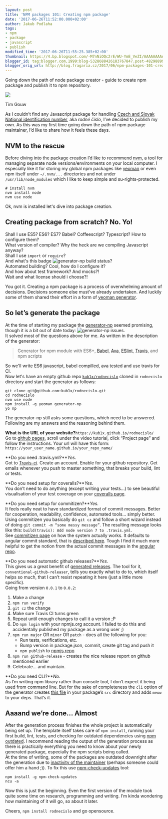 ```yaml
---
layout: post
title: 'NPM packages 101: Creating npm package'
date: '2017-06-26T11:52:00.000+02:00'
author: Jakub Podlaha
tags:
- npm
- package
- javascript
- publish
modified_time: '2017-06-26T11:55:25.385+02:00'
thumbnail: https://4.bp.blogspot.com/-M7nNiOQc2rE/WU-YmE_VeZI/AAAAAAAAA5c/HvIktzxZY104b7GyCeoTPgPYSqweYgpZQCPcBGAYYCw/s72-c/tim-gouw-68319.jpg
blogger_id: tag:blogger.com,1999:blog-5328688426183767847.post-4829889913533734686
blogger_orig_url: http://blog.fragaria.cz/2017/06/npm-packages-101-creating-npm-package.html
---
```


Going down the path of node package creator - guide to create npm
package and publish it to npm
repository.  
<span id="more"></span>

[![](https://4.bp.blogspot.com/-M7nNiOQc2rE/WU-YmE_VeZI/AAAAAAAAA5c/HvIktzxZY104b7GyCeoTPgPYSqweYgpZQCPcBGAYYCw/s640/tim-gouw-68319.jpg)](https://4.bp.blogspot.com/-M7nNiOQc2rE/WU-YmE_VeZI/AAAAAAAAA5c/HvIktzxZY104b7GyCeoTPgPYSqweYgpZQCPcBGAYYCw/s1600/tim-gouw-68319.jpg)

Tim Gouw

As I couldn’t find any Javascript package for handling [Czech and Slovak
National identification
number](https://en.wikipedia.org/wiki/National_identification_number#Czech_Republic_and_Slovakia),
aka *rodné číslo*, I’ve decided to publish my own. As this was my first
time going down the path of npm package maintainer, I’d like to share
how it feels these days.  
  

## NVM to the rescue

Before diving into the package creation I’d like to recommend
[nvm](https://github.com/creationix/nvm), a tool for managing separate
node versions/environments on your local computer. I especially like it
for storing my global npm packages like [yeoman](http://yeoman.io/) or
even npm itself under `~/.nvm/...` directories and not under
`/usr/lib/node_modules` which I like to keep simple and
su-rights-protected.  

    # install nvm
    nvm install node
    nvm use node

Ok, nvm is installed let's dive into package creation.  
  

## Creating package from scratch? No. Yo\!

Shall I use ES5? ES6? ES7? Babel? Coffeescript? Typescript? How to
configure them?  
What version of compiler? Why the heck are we compiling Javascript
anyway?  
Shall I use `import` or `require`?  
And what's this badge ![generator-np build
status](https://img.shields.io/travis/kub1x/rodnecislo.svg)?  
Automated building? Cool, how do I configure it?  
And how about test framework? And mocks?\!  
Wait and what license should i choose?\!  
  
You got it. Creating a npm package is a process of overwhelming amount
of decisions. Decisions someone else must’ve already undertaken. And
luckily some of them shared their effort in a form of [yeoman
generator](http://yeoman.io/generators/).  
  

## So let’s generate the package

At the time of starting my package the
[generator-np](https://github.com/d4rkr00t/generator-np) seemed
promising, though it is a bit out of date today: ![generator-np
issues](https://img.shields.io/github/issues/d4rkr00t/generator-np.svg).  
It solved most of the questions above for me. As written in the
description of the generator:  

> Generator for npm module with ES6+,
> [Babel](https://github.com/babel/babel),
> [Ava](https://github.com/sindresorhus/ava),
> [ESlint](https://github.com/eslint/eslint),
> [Travis](https://travis-ci.org/), and npm scripts

So we'll write ES6 javascript, babel compilled, ava tested and use
travis for CI.  
Now let's have an empty github repo
[`kub1x/rodnecislo`](https://github.com/kub1x/rodnecislo) cloned in
`rodnecislo` directory and start the generator as follows:  

    git clone git@github.com:kub1x/rodnecislo.git
    cd rodnecislo
    nvm use node
    npm install -g yeoman generator-np
    yo np

The generator-np still asks some questions, which need to be answered.
Following are my answers and the reasoning behind them.  
  
**What is the URL of your
website?**`https://kub1x.github.io/rodnecislo/`  
Go to [github pages](https://pages.github.com/), scroll under the video
tutorial, click “Project page” and follow the instructions. Your url
will have this form:
`https://your_user_name.github.io/your_repo_name/`  
  
**Do you need .travis.yml?***Yes.*  
Got to [Travis-ci](https://travis-ci.org/). Create an account. Enable
for your github repository. Get emails whenever you push to master
something, that breaks your build, lint or tests.  
  
**Do you need setup for coveralls?***Yes.*  
You don’t need to do anything (except writing your tests...) to see
beautiful visualisation of your test coverage on your [coveralls
page](https://coveralls.io/github/kub1x/rodnecislo).  
  
**Do you need setup for commitizen?***Yes.*  
It feels really neat to have standardized format of commit messages.
Better for cooperation, readability, confidence, automated tools...
simply better. Using commitizen you basically do `git cz` and follow a
short wizard instead of doing `git commit -m “some messy message”`. The
resulting message looks like this: `build(travis): Add node version 7 to
.travis.yml`.  
See [commitizen page](http://commitizen.github.io/cz-cli/) on how the
system actually works. It defaults to angular commit standard, that is
[described
here](https://github.com/angular/angular.js/blob/master/CONTRIBUTING.md#-git-commit-guidelines).
Tough I find it much more helpful to get the notion from the actual
commit messages in the [angular
repo](https://github.com/angular/angular.js/commits/master).  
  
**Do you need automatic github releases?***Yes.*  
This gives us a great benefit of [generated
releases](https://github.com/kub1x/rodnecislo/releases). The tool for
it, `conventional-github-releaser`, tells you exactly what to do to,
which itself helps so much, that I can’t resist repeating it here (just
a little more specific).  
Going from version `0.0.1` to `0.0.2`:  

1.  Make a change
2.  `npm run verify`
3.  `git cz` the change
4.  Make sure Travis CI turns green
5.  Repeat until enough changes to call it a version ;P
6.  Do `npm login` with your npmjs.org account. I failed to do this and
    accidentally published my package as a wrong user ;)
7.  `npm run major` OR `minor` OR `patch` - does all the following for
    you:
      - Run tests, verifications, etc.
      - Bump version in package.json, commit, create git tag and push it
      - `npm publish` to [npmjs
        repo](https://www.npmjs.com/package/rodnecislo)
8.  `npm run github-release` - creates the nice release report on github
    mentioned earlier
9.  Celebrate… and maintain.

**Do you need CLI?***No.*  
As I’m writing npm library rather than console tool, I don’t expect it
being used from command line. But for the sake of completeness the `cli`
option of the generator creates [this
file](https://github.com/d4rkr00t/generator-np/blob/master/app/templates/src/cli.js)
in your package’s `src` directory and adds `meow` to your deps. That’s
it.  
  

## Aaaand we’re done... Almost

After the generation process finishes the whole project is automatically
being set up. The template itself takes care of `npm install`, running
your first build, lint, tests, and checking for outdated dependencies
using [npm outdated](https://docs.npmjs.com/cli/outdated). I recommend
reading the output of the generation process as there is practically
everything you need to know about your newly generated package,
especially the npm scripts being called.  
At the time of writing, some of the packages are outdated downright
after the generation due to [inactivity of the
maintainer](https://github.com/d4rkr00t/generator-np/pulls) (perhaps
someone could offer him a hand ;)). To fix this use
[npm-check-updates](https://www.npmjs.com/package/npm-check-updates)
tool:

    npm install -g npm-check-updates
    ncu -a

Now this is just the beginning. Even the first version of the module
took quite some time on research, programming and writing. I’m kinda
wondering how maintaining of it will go, so about it later.  
  
Cheers, `npm install rodnecislo` and go opensource.
